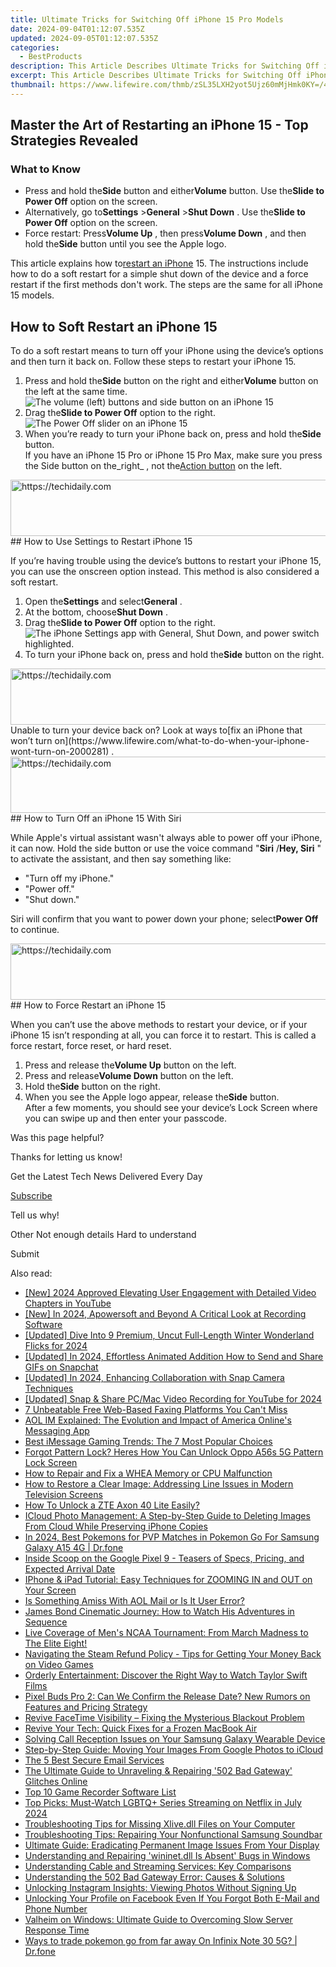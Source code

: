 ```yaml
---
title: Ultimate Tricks for Switching Off iPhone 15 Pro Models
date: 2024-09-04T01:12:07.535Z
updated: 2024-09-05T01:12:07.535Z
categories:
  - BestProducts
description: This Article Describes Ultimate Tricks for Switching Off iPhone 15 Pro Models
excerpt: This Article Describes Ultimate Tricks for Switching Off iPhone 15 Pro Models
thumbnail: https://www.lifewire.com/thmb/zSL35LXH2yot5Ujz60mMjHmk0KY=/400x300/filters:no_upscale():max_bytes(150000):strip_icc():format(webp)/how-to-turn-off-iphone-15-pro-and-pro-max-fe9a8044c63d4f1d88c905c9128ca032.jpg
---
```


## Master the Art of Restarting an iPhone 15 - Top Strategies Revealed
### What to Know

* Press and hold the**Side** button and either**Volume** button. Use the**Slide to Power Off** option on the screen.
* Alternatively, go to**Settings** \>**General** \>**Shut Down** . Use the**Slide to Power Off** option on the screen.
* Force restart: Press**Volume Up** , then press**Volume Down** , and then hold the**Side** button until you see the Apple logo.

 This article explains how to[restart an iPhone](https://www.lifewire.com/how-to-restart-iphone-2000288) 15\. The instructions include how to do a soft restart for a simple shut down of the device and a force restart if the first methods don't work. The steps are the same for all iPhone 15 models.

## How to Soft Restart an iPhone 15

 To do a soft restart means to turn off your iPhone using the device’s options and then turn it back on. Follow these steps to restart your iPhone 15.

1. Press and hold the**Side** button on the right and either**Volume** button on the left at the same time.  
![The volume (left) buttons and side button on an iPhone 15](https://www.lifewire.com/thmb/TmHUOU_P6SpM3wMTkgaBlQ6knbg=/1500x0/filters:no_upscale():max_bytes(150000):strip_icc():format(webp)/Side-and-Volume-buttons-on-iPhone-15-Pro-ce7f29a6f4bb4cf3bb66ea8b0b928ba3.jpg)
2. Drag the**Slide to Power Off** option to the right.  
![The Power Off slider on an iPhone 15](https://www.lifewire.com/thmb/_gkqlHLFwAAe43qTejESczVRQeE=/1500x0/filters:no_upscale():max_bytes(150000):strip_icc():format(webp)/iPhone15-Power-Off-Slider-8662940-84a3f064e5dc4278b8c8abb4a8bcbf56-a833a36d8094471694b628adb004cc60.jpg)
3. When you’re ready to turn your iPhone back on, press and hold the**Side** button.  
 If you have an iPhone 15 Pro or iPhone 15 Pro Max, make sure you press the Side button on the_right_ , not the[Action button](https://www.lifewire.com/use-action-button-on-iphone-15-pro-7972021) on the left.

<!-- affiliate ads begin -->
<a href="https://sentrypc.7eer.net/c/5597632/398455/3022" target="_top" id="398455">
  <img src="//a.impactradius-go.com/display-ad/3022-398455" border="0" alt="https://techidaily.com" width="728" height="90"/>
</a>
<img height="0" width="0" src="https://sentrypc.7eer.net/i/5597632/398455/3022" style="position:absolute;visibility:hidden;" border="0" />
<!-- affiliate ads end -->
## How to Use Settings to Restart iPhone 15

 If you’re having trouble using the device’s buttons to restart your iPhone 15, you can use the onscreen option instead. This method is also considered a soft restart.

1. Open the**Settings** and select**General** .
2. At the bottom, choose**Shut Down** .
3. Drag the**Slide to Power Off** option to the right.  
![The iPhone Settings app with General, Shut Down, and power switch highlighted.](https://www.lifewire.com/thmb/qkqSasRdubWydWHUBG5CkQeJstI=/1500x0/filters:no_upscale():max_bytes(150000):strip_icc():format(webp)/Turn-Of-iPhone-15-Pro-in-Settings-6be83e8413504c42b9bc2f146153f7da.jpg)
4. To turn your iPhone back on, press and hold the**Side** button on the right.  
<!-- affiliate ads begin -->
<a href="https://aligracehair.sjv.io/c/5597632/2080347/19272" target="_top" id="2080347">
  <img src="//a.impactradius-go.com/display-ad/19272-2080347" border="0" alt="https://techidaily.com" width="728" height="90"/>
</a>
<img height="0" width="0" src="https://aligracehair.sjv.io/i/5597632/2080347/19272" style="position:absolute;visibility:hidden;" border="0" />
<!-- affiliate ads end -->
 Unable to turn your device back on? Look at ways to[fix an iPhone that won’t turn on](https://www.lifewire.com/what-to-do-when-your-iphone-wont-turn-on-2000281) .

<!-- affiliate ads begin -->
<a href="https://aligracehair.sjv.io/c/5597632/1997648/19272" target="_top" id="1997648">
  <img src="//a.impactradius-go.com/display-ad/19272-1997648" border="0" alt="https://techidaily.com" width="728" height="90"/>
</a>
<img height="0" width="0" src="https://aligracehair.sjv.io/i/5597632/1997648/19272" style="position:absolute;visibility:hidden;" border="0" />
<!-- affiliate ads end -->
## How to Turn Off an iPhone 15 With Siri

 While Apple's virtual assistant wasn't always able to power off your iPhone, it can now. Hold the side button or use the voice command "**Siri** /**Hey, Siri** " to activate the assistant, and then say something like:

* "Turn off my iPhone."
* "Power off."
* "Shut down."

 Siri will confirm that you want to power down your phone; select**Power Off** to continue.

<!-- affiliate ads begin -->
<a href="https://aligracehair.sjv.io/c/5597632/1886019/19272" target="_top" id="1886019">
  <img src="//a.impactradius-go.com/display-ad/19272-1886019" border="0" alt="https://techidaily.com" width="728" height="90"/>
</a>
<img height="0" width="0" src="https://aligracehair.sjv.io/i/5597632/1886019/19272" style="position:absolute;visibility:hidden;" border="0" />
<!-- affiliate ads end -->
## How to Force Restart an iPhone 15

 When you can’t use the above methods to restart your device, or if your iPhone 15 isn’t responding at all, you can force it to restart. This is called a force restart, force reset, or hard reset.

1. Press and release the**Volume Up** button on the left.
2. Press and release**Volume Down** button on the left.
3. Hold the**Side** button on the right.
4. When you see the Apple logo appear, release the**Side** button.  
 After a few moments, you should see your device’s Lock Screen where you can swipe up and then enter your passcode.

Was this page helpful?

Thanks for letting us know!

 Get the Latest Tech News Delivered Every Day

[Subscribe](https://www.lifewire.com/#)

Tell us why!

 Other  Not enough details  Hard to understand

 Submit

<ins class="adsbygoogle"
     style="display:block"
     data-ad-format="autorelaxed"
     data-ad-client="ca-pub-7571918770474297"
     data-ad-slot="1223367746"></ins>



<ins class="adsbygoogle"
     style="display:block"
     data-ad-client="ca-pub-7571918770474297"
     data-ad-slot="8358498916"
     data-ad-format="auto"
     data-full-width-responsive="true"></ins>

<span class="atpl-alsoreadstyle">Also read:</span>
<div><ul>
<li><a href="https://facebook-video-share.techidaily.com/new-2024-approved-elevating-user-engagement-with-detailed-video-chapters-in-youtube/"><u>[New] 2024 Approved  Elevating User Engagement with Detailed Video Chapters in YouTube</u></a></li>
<li><a href="https://video-capture.techidaily.com/new-in-2024-apowersoft-and-beyond-a-critical-look-at-recording-software/"><u>[New] In 2024, Apowersoft and Beyond  A Critical Look at Recording Software</u></a></li>
<li><a href="https://facebook-record-videos.techidaily.com/updated-dive-into-9-premium-uncut-full-length-winter-wonderland-flicks-for-2024/"><u>[Updated] Dive Into 9 Premium, Uncut Full-Length Winter Wonderland Flicks for 2024</u></a></li>
<li><a href="https://snapchat-videos.techidaily.com/updated-in-2024-effortless-animated-addition-how-to-send-and-share-gifs-on-snapchat/"><u>[Updated] In 2024, Effortless Animated Addition  How to Send and Share GIFs on Snapchat</u></a></li>
<li><a href="https://snapchat-videos.techidaily.com/updated-in-2024-enhancing-collaboration-with-snap-camera-techniques/"><u>[Updated] In 2024, Enhancing Collaboration with Snap Camera Techniques</u></a></li>
<li><a href="https://youtube-blog.techidaily.com/ed-snap-and-share-pcmac-video-recording-for-youtube-for-2024/"><u>[Updated] Snap & Share  PC/Mac Video Recording for YouTube for 2024</u></a></li>
<li><a href="https://tech-renaissance.techidaily.com/7-unbeatable-free-web-based-faxing-platforms-you-cant-miss/"><u>7 Unbeatable Free Web-Based Faxing Platforms You Can't Miss</u></a></li>
<li><a href="https://tech-renaissance.techidaily.com/aol-im-explained-the-evolution-and-impact-of-america-onlines-messaging-app/"><u>AOL IM Explained: The Evolution and Impact of America Online's Messaging App</u></a></li>
<li><a href="https://tech-renaissance.techidaily.com/best-imessage-gaming-trends-the-7-most-popular-choices/"><u>Best iMessage Gaming Trends: The 7 Most Popular Choices</u></a></li>
<li><a href="https://easy-unlock-android.techidaily.com/forgot-pattern-lock-heres-how-you-can-unlock-oppo-a56s-5g-pattern-lock-screen-by-drfone-android/"><u>Forgot Pattern Lock? Heres How You Can Unlock Oppo A56s 5G Pattern Lock Screen</u></a></li>
<li><a href="https://tech-renaissance.techidaily.com/how-to-repair-and-fix-a-whea-memory-or-cpu-malfunction/"><u>How to Repair and Fix a WHEA Memory or CPU Malfunction</u></a></li>
<li><a href="https://tech-renaissance.techidaily.com/how-to-restore-a-clear-image-addressing-line-issues-in-modern-television-screens/"><u>How to Restore a Clear Image: Addressing Line Issues in Modern Television Screens</u></a></li>
<li><a href="https://unlock-android.techidaily.com/how-to-unlock-a-zte-axon-40-lite-easily-by-drfone-android/"><u>How To Unlock a ZTE Axon 40 Lite Easily?</u></a></li>
<li><a href="https://tech-renaissance.techidaily.com/icloud-photo-management-a-step-by-step-guide-to-deleting-images-from-cloud-while-preserving-iphone-copies/"><u>ICloud Photo Management: A Step-by-Step Guide to Deleting Images From Cloud While Preserving iPhone Copies</u></a></li>
<li><a href="https://change-location.techidaily.com/in-2024-best-pokemons-for-pvp-matches-in-pokemon-go-for-samsung-galaxy-a15-4g-drfone-by-drfone-virtual-android/"><u>In 2024, Best Pokemons for PVP Matches in Pokemon Go For Samsung Galaxy A15 4G | Dr.fone</u></a></li>
<li><a href="https://tech-renaissance.techidaily.com/inside-scoop-on-the-google-pixel-9-teasers-of-specs-pricing-and-expected-arrival-date/"><u>Inside Scoop on the Google Pixel 9 - Teasers of Specs, Pricing, and Expected Arrival Date</u></a></li>
<li><a href="https://tech-renaissance.techidaily.com/iphone-and-ipad-tutorial-easy-techniques-for-zooming-in-and-out-on-your-screen/"><u>IPhone & iPad Tutorial: Easy Techniques for ZOOMING IN and OUT on Your Screen</u></a></li>
<li><a href="https://tech-renaissance.techidaily.com/is-something-amiss-with-aol-mail-or-is-it-user-error/"><u>Is Something Amiss With AOL Mail or Is It User Error?</u></a></li>
<li><a href="https://tech-renaissance.techidaily.com/james-bond-cinematic-journey-how-to-watch-his-adventures-in-sequence/"><u>James Bond Cinematic Journey: How to Watch His Adventures in Sequence</u></a></li>
<li><a href="https://tech-renaissance.techidaily.com/live-coverage-of-mens-ncaa-tournament-from-march-madness-to-the-elite-eight/"><u>Live Coverage of Men's NCAA Tournament: From March Madness to The Elite Eight!</u></a></li>
<li><a href="https://tech-renaissance.techidaily.com/navigating-the-steam-refund-policy-tips-for-getting-your-money-back-on-video-games/"><u>Navigating the Steam Refund Policy - Tips for Getting Your Money Back on Video Games</u></a></li>
<li><a href="https://tech-renaissance.techidaily.com/orderly-entertainment-discover-the-right-way-to-watch-taylor-swift-films/"><u>Orderly Entertainment: Discover the Right Way to Watch Taylor Swift Films</u></a></li>
<li><a href="https://tech-renaissance.techidaily.com/pixel-buds-pro-2-can-we-confirm-the-release-date-new-rumors-on-features-and-pricing-strategy/"><u>Pixel Buds Pro 2: Can We Confirm the Release Date? New Rumors on Features and Pricing Strategy</u></a></li>
<li><a href="https://tech-renaissance.techidaily.com/revive-facetime-visibility-fixing-the-mysterious-blackout-problem/"><u>Revive FaceTime Visibility – Fixing the Mysterious Blackout Problem</u></a></li>
<li><a href="https://tech-renaissance.techidaily.com/revive-your-tech-quick-fixes-for-a-frozen-macbook-air/"><u>Revive Your Tech: Quick Fixes for a Frozen MacBook Air</u></a></li>
<li><a href="https://tech-renaissance.techidaily.com/solving-call-reception-issues-on-your-samsung-galaxy-wearable-device/"><u>Solving Call Reception Issues on Your Samsung Galaxy Wearable Device</u></a></li>
<li><a href="https://tech-renaissance.techidaily.com/step-by-step-guide-moving-your-images-from-google-photos-to-icloud/"><u>Step-by-Step Guide: Moving Your Images From Google Photos to iCloud</u></a></li>
<li><a href="https://tech-renaissance.techidaily.com/the-5-best-secure-email-services/"><u>The 5 Best Secure Email Services</u></a></li>
<li><a href="https://tech-renaissance.techidaily.com/the-ultimate-guide-to-unraveling-and-repairing-502-bad-gateway-glitches-online/"><u>The Ultimate Guide to Unraveling & Repairing '502 Bad Gateway' Glitches Online</u></a></li>
<li><a href="https://youtube-data.techidaily.com/0-game-recorder-software-list/"><u>Top 10 Game Recorder Software List</u></a></li>
<li><a href="https://tech-renaissance.techidaily.com/top-picks-must-watch-lgbtqplus-series-streaming-on-netflix-in-july-2024/"><u>Top Picks: Must-Watch LGBTQ+ Series Streaming on Netflix in July 2024</u></a></li>
<li><a href="https://techno-recovery.techidaily.com/troubleshooting-tips-for-missing-xlivedll-files-on-your-computer/"><u>Troubleshooting Tips for Missing Xlive.dll Files on Your Computer</u></a></li>
<li><a href="https://tech-renaissance.techidaily.com/troubleshooting-tips-repairing-your-nonfunctional-samsung-soundbar/"><u>Troubleshooting Tips: Repairing Your Nonfunctional Samsung Soundbar</u></a></li>
<li><a href="https://tech-renaissance.techidaily.com/ultimate-guide-eradicating-permanent-image-issues-from-your-display/"><u>Ultimate Guide: Eradicating Permanent Image Issues From Your Display</u></a></li>
<li><a href="https://tech-renaissance.techidaily.com/understanding-and-repairing-wininetdll-is-absent-bugs-in-windows/"><u>Understanding and Repairing 'wininet.dll Is Absent' Bugs in Windows</u></a></li>
<li><a href="https://tech-renaissance.techidaily.com/understanding-cable-and-streaming-services-key-comparisons/"><u>Understanding Cable and Streaming Services: Key Comparisons</u></a></li>
<li><a href="https://tech-renaissance.techidaily.com/understanding-the-502-bad-gateway-error-causes-and-solutions/"><u>Understanding the 502 Bad Gateway Error: Causes & Solutions</u></a></li>
<li><a href="https://tech-renaissance.techidaily.com/unlocking-instagram-insights-viewing-photos-without-signing-up/"><u>Unlocking Instagram Insights: Viewing Photos Without Signing Up</u></a></li>
<li><a href="https://tech-renaissance.techidaily.com/unlocking-your-profile-on-facebook-even-if-you-forgot-both-e-mail-and-phone-number/"><u>Unlocking Your Profile on Facebook Even If You Forgot Both E-Mail and Phone Number</u></a></li>
<li><a href="https://program-issues.techidaily.com/valheim-on-windows-ultimate-guide-to-overcoming-slow-server-response-time/"><u>Valheim on Windows: Ultimate Guide to Overcoming Slow Server Response Time</u></a></li>
<li><a href="https://android-pokemon-go.techidaily.com/ways-to-trade-pokemon-go-from-far-away-on-infinix-note-30-5g-drfone-by-drfone-virtual-android/"><u>Ways to trade pokemon go from far away On Infinix Note 30 5G? | Dr.fone</u></a></li>
</ul></div>
